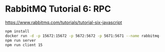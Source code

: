# RabbitMQ Tutorial 6: RPC

https://www.rabbitmq.com/tutorials/tutorial-six-javascript

```bash
npm install
docker run -d -p 15672:15672 -p 5672:5672 -p 5671:5671 --name rabbitmq-container rabbitmq:3
npm run server
npm run client 15
```